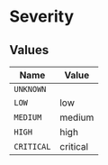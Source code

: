 # Severity


## Values

| Name       | Value      |
| ---------- | ---------- |
| `UNKNOWN`  |            |
| `LOW`      | low        |
| `MEDIUM`   | medium     |
| `HIGH`     | high       |
| `CRITICAL` | critical   |